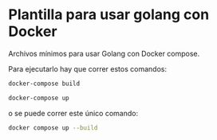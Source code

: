 # Plantilla para usar golang con Docker
Archivos mínimos para usar Golang con Docker compose.

Para ejecutarlo hay que correr estos comandos:
``` bash
docker-compose build
```  
```bash
docker-compose up
```

o se puede correr este único comando:
```bash
docker compose up --build
```

